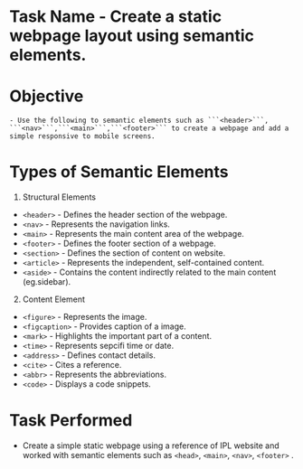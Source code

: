 # Task Name - Create a static webpage layout using semantic elements.

# Objective
    - Use the following to semantic elements such as ```<header>```, ```<nav>```,```<main>```,```<footer>``` to create a webpage and add a simple responsive to mobile screens.

# Types of Semantic Elements

1. Structural Elements

- ```<header>``` - Defines the header section of the webpage.
- ```<nav>``` - Represents the navigation links.
- ```<main>``` - Represents the main content area of the webpage.
- ```<footer>``` - Defines the footer section of a webpage.
- ```<section>``` - Defines the section of content on website.
- ```<article>``` - Represents the independent, self-contained content.
- ```<aside>``` - Contains the content indirectly related to the main content (eg.sidebar).

2. Content Element

- ```<figure>``` - Represents the image.
- ```<figcaption>```  - Provides caption of a image.
- ```<mark>``` - Highlights the important part of a content.
- ```<time>``` - Represents sepcifi time or date.
- ```<address>``` - Defines contact details.
- ```<cite>``` - Cites a reference.
- ```<abbr>``` - Represents the abbreviations.
- ```<code>``` - Displays a code snippets.

# Task Performed

- Create a simple static webpage using a reference of IPL website and worked with semantic elements such as ```<head>```, ```<main>```, ```<nav>```, ```<footer>``` .
